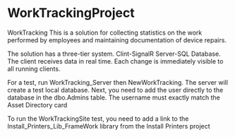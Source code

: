 # WorkTrackingProject

WorkTracking This is a solution for collecting statistics on the work performed by employees and maintaining documentation of device repairs.

The solution has a three-tier system. Clint-SignalR Server-SQL Database.
The client receives data in real time. Each change is immediately visible to all running clients.

For a test, run WorkTracking_Server then NewWorkTracking. The server will create a test local database. Next, you need to add the user directly to the database in the dbo.Admins table. The username must exactly match the Asset Directory card

To run the WorkTrackingSite test, you need to add a link to the Install_Printers_Lib_FrameWork library from the Install Printers project
